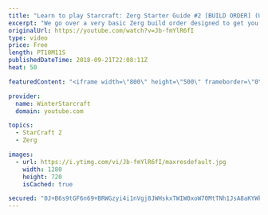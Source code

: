```yaml
---
title: "Learn to play Starcraft: Zerg Starter Guide #2 [BUILD ORDER] (Updated 2017 LOTV)"
excerpt: "We go over a very basic Zerg build order designed to get you into the midgame with a good economy and options. These guides are in no particular order, nor are they meant for COMPLETELY NEW (less than 10 games) players, instead are all meant to help improve generally!"
originalUrl: https://youtube.com/watch?v=Jb-fmYlR6fI
type: video
price: Free
length: PT10M11S
publishedDateTime: 2018-09-21T22:08:11Z
heat: 50

featuredContent: "<iframe width=\"800\" height=\"500\" frameborder=\"0\" src=\"https://www.youtube.com/embed/Jb-fmYlR6fI\" allow=\"accelerometer; autoplay; encrypted-media; gyroscope; picture-in-picture\" allowfullscreen></iframe>"

provider:
  name: WinterStarcraft
  domain: youtube.com

topics:
  - StarCraft 2
  - Zerg

images:
  - url: https://i.ytimg.com/vi/Jb-fmYlR6fI/maxresdefault.jpg
    width: 1280
    height: 720
    isCached: true

secured: "0J+B6s9tGF6n69+BRWGzyi4i1nVgj8JWHskxTWIW0xoW70MtTNh1JsA8aKYWkcKhXjUghxfcwyty4Z0d950SRNgS5Yg0fTz0h7Q5rc2NJzVTeXuvDFNGOtLIyKmAVmO+Oj/O/VjDMpLoQAiVvo3MXR08weEBqWI1ji2oIfeanjwEUKNGKk1Eq4DpG7pauWIyS/fh2RMvnjmCWpFLkR2G6lMuTCkMyWUHtzU94b7mUgYrnuI/xWXC4GBE+4nXPTOEXZkkTrlJcLQUtIL/s9tIaiCDeYyVKp1HQSLFBMNwwzo7dQV/e2Gmb9fW3Y4INAOv/qS0i/EHd9H+7oq2T0uWj8ezqPAgXqwUYvVZW4e6A23zUBOmDtSQ8Z8f6myBshm1WECc1WSSYhJ7HL10QGDF1B3hfuf00nssLcKFW+1dm0I=;WGzlpU031kXN/BgGkcrh5Q=="
---
```


